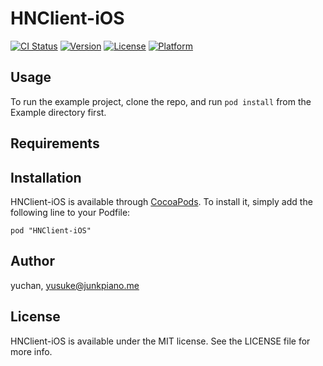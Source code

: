 # HNClient-iOS

[![CI Status](http://img.shields.io/travis/yuchan/HNClient-iOS.svg?style=flat)](https://travis-ci.org/yuchan/HNClient-iOS)
[![Version](https://img.shields.io/cocoapods/v/HNClient-iOS.svg?style=flat)](http://cocoadocs.org/docsets/HNClient-iOS)
[![License](https://img.shields.io/cocoapods/l/HNClient-iOS.svg?style=flat)](http://cocoadocs.org/docsets/HNClient-iOS)
[![Platform](https://img.shields.io/cocoapods/p/HNClient-iOS.svg?style=flat)](http://cocoadocs.org/docsets/HNClient-iOS)

## Usage

To run the example project, clone the repo, and run `pod install` from the Example directory first.

## Requirements

## Installation

HNClient-iOS is available through [CocoaPods](http://cocoapods.org). To install
it, simply add the following line to your Podfile:

    pod "HNClient-iOS"

## Author

yuchan, yusuke@junkpiano.me

## License

HNClient-iOS is available under the MIT license. See the LICENSE file for more info.

